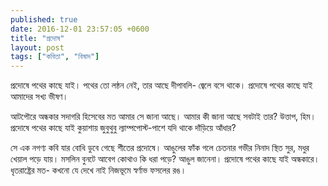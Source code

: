 ```yaml
---
published: true
date: 2016-12-01 23:57:05 +0600 
title: "প্রদোষ"
layout: post
tags: ["কবিতা", "বিষাদ"]
---
```

প্রদোষে পথের কাছে যাই।
পথের তো লন্ঠন নেই,
তার আছে দীপাবলি-
জ্বেলে বসে থাকে।
প্রদোষে পথের কাছে যাই
আমাদের সখ্য ভীষণ।

আটপৌরে অন্ধকার সদাগরি হিসেবের মত
আমার সে জানা আছে।
আমার কী জানা আছে সবটাই তার?
উত্তাপ, হিম।
প্রদোষে পথের কাছে যাই
কুয়াশায় জুবুথুবু ল্যাম্পপোস্ট-পাশে
যদি থাকে দাঁড়িয়ে আঁধার?

সে এক নগণ্য কবি
যার বোধি ডুবে গেছে শীতের প্রদোষে।
আঙুলের ফাঁক গলে চেতনার গভীর নিনাদ
স্থিত সুর, মধুর খেয়াল পড়ে যায়।
মসলিন বুনটে আবেগ
কোথাও কি ধরা পড়ে? আঙুল জানেনা।
প্রদোষে পথের কাছে যাই অন্ধকারে।
ধৃতরাষ্ট্রের মত-
কখনো যে দেখে নাই
নিজভূমে স্বর্ণাভ ফসলের রঙ।